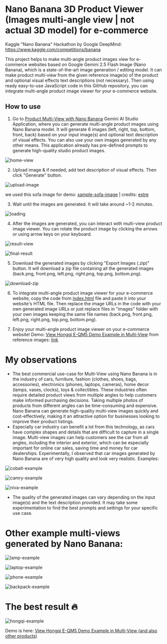 # Nano Banana 3D Product Viewer (Images multi-angle view | not actual 3D model) for e-commerce

Kaggle "Nano Banana" Hackathon by Google DeepMind: https://www.kaggle.com/competitions/banana

This project helps to make multi-angle product images view for e-commerce websites based on Google Gemini 2.5 Flash Image (Nano Banana), which is a state-of-the-art image generation / editing model. It can make product multi-view from the given reference image(s) of the product and optional visual effects text descriptions (not necessary). Then using ready easy-to-use JavaScript code in this GitHub repository, you can integrate multi-angle product image viewer for your e-commerce website.

## How to use

1. Go to [Product Multi-View with Nano Banana](https://ai.studio/apps/drive/1xoQrA5WbOE9DQx7xEXXH3EsJtEQPz5gs) Gemini AI Studio Application, where you can generate multi-angle product images using Nano Banana model. It will generate 6 images (left, right, top, bottom, front, back) based on your input image(s) and optional text description of visual effects. You can also use your own images generated by any other means. This application already has pre-defined prompts to generate high-quality studio product images.

![home-view](assets/home-view.png)

2. Upload image & if needed, add text description of visual effects. Then click "Generate" button. 

![upload-image](assets/settings-view.png)

we used this sofa image for demo: [sample-sofa-image](assets/reference-photo.webp) | credits: [estre](https://www.estre.in/collections/fabric-sofa)

3. Wait until the images are generated. It will take around ~1-2 minutes.

![loading](assets/loading-view.png)

4. After the images are generated, you can interact with multi-view product image viewer. You can rotate the product image by clicking the arrows or using arrow keys on your keyboard.

![result-view](assets/final-result.png)

![final-result](assets/final-result-multi-view.png)

5. Download the generated images by clicking "Export Images (.zip)" button. It will download a zip file containing all the generated images (back.png, front.png, left.png, right.png, top.png, bottom.png).

![download-zip](assets/result-files.png)

6. To integrate multi-angle product image viewer for your e-commerce website, copy the code from [index.html](index.html) file and paste it into your website's HTML file. Then replace the image URLs in the code with your own generated image URLs or just replace files in "images" folder with your own images keeping the same file names (back.png, front.png, left.png, right.png, top.png, bottom.png).

7. Enjoy your multi-angle product image viewer on your e-commerce website! Demo:  [View Hongqi E-QM5 Demo Example in Multi-View](https://silvermete0r.github.io/product-multi-view-integration-guide-nano-banana/) from reference images: [link](references/demo-references.rar)

# My observations

- The best commercial use-case for Multi-View using Nano Banana is in the industry of cars, furniture, fashion (clothes, shoes, bags, accessories), electronics (phones, laptops, cameras), home decor (lamps, vases, clocks), toys & collectibles. These industries often require detailed product views from multiple angles to help customers make informed purchasing decisions. Taking multiple photos of products from different angles can be time-consuming and expensive. Nano Banana can generate high-quality multi-view images quickly and cost-effectively, making it an attractive option for businesses looking to improve their product listings.
- Especially car industry can benefit a lot from this technology, as cars have complex shapes and details that are difficult to capture in a single image. Multi-view images can help customers see the car from all angles, including the interior and exterior, which can be especially important for online car sales, saving time and money for car dealerships. Experimentally, I observed that car images generated by Nano Banana are of very high quality and look very realistic. Examples:

![cobalt-example](assets/cobalt-example.png)

![camry-example](assets/camry-example.png)

![niva-example](assets/niva-example.png)

- The quality of the generated images can vary depending on the input image(s) and the text description provided. It may take some experimentation to find the best prompts and settings for your specific use case.

# Other example multi-views generated by Nano Banana:

![lamp-example](assets/lamp-example.png)

![laptop-example](assets/laptop-example.png)

![phone-example](assets/phone-example.png)

![backpack-example](assets/backpack-example.png)

# The best result 🔥

![hongqi-example](assets/hongqi-example.png)

Demo is here: [View Hongqi E-QM5 Demo Example in Multi-View (and also other products)](https://silvermete0r.github.io/product-multi-view-integration-guide-nano-banana/)